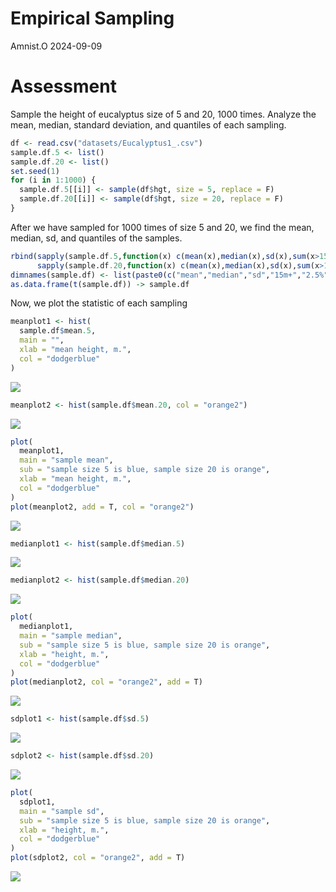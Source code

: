 Empirical Sampling
================
Amnist.O
2024-09-09

# Assessment

Sample the height of eucalyptus size of 5 and 20, 1000 times. Analyze
the mean, median, standard deviation, and quantiles of each sampling.

``` r
df <- read.csv("datasets/Eucalyptus1_.csv")
sample.df.5 <- list()
sample.df.20 <- list()
set.seed(1)
for (i in 1:1000) {
  sample.df.5[[i]] <- sample(df$hgt, size = 5, replace = F)
  sample.df.20[[i]] <- sample(df$hgt, size = 20, replace = F)
}
```

After we have sampled for 1000 times of size 5 and 20, we find the mean,
median, sd, and quantiles of the samples.

``` r
rbind(sapply(sample.df.5,function(x) c(mean(x),median(x),sd(x),sum(x>15)/10,quantile(x,c(.025,.975)))),
      sapply(sample.df.20,function(x) c(mean(x),median(x),sd(x),sum(x>15)/10,quantile(x,c(.025,.975))))) -> sample.df
dimnames(sample.df) <- list(paste0(c("mean","median","sd","15m+","2.5%","97.5%"),rep(c(".5",".20"),each=6)))
as.data.frame(t(sample.df)) -> sample.df
```

Now, we plot the statistic of each sampling

``` r
meanplot1 <- hist(
  sample.df$mean.5,
  main = "",
  xlab = "mean height, m.",
  col = "dodgerblue"
)
```

![](empirical-sampling_files/figure-gfm/sampling%20plot-1.png)<!-- -->

``` r
meanplot2 <- hist(sample.df$mean.20, col = "orange2")
```

![](empirical-sampling_files/figure-gfm/sampling%20plot-2.png)<!-- -->

``` r
plot(
  meanplot1,
  main = "sample mean",
  sub = "sample size 5 is blue, sample size 20 is orange",
  xlab = "mean height, m.",
  col = "dodgerblue"
)
plot(meanplot2, add = T, col = "orange2")
```

![](empirical-sampling_files/figure-gfm/sampling%20plot-3.png)<!-- -->

``` r
medianplot1 <- hist(sample.df$median.5)
```

![](empirical-sampling_files/figure-gfm/sampling%20plot-4.png)<!-- -->

``` r
medianplot2 <- hist(sample.df$median.20)
```

![](empirical-sampling_files/figure-gfm/sampling%20plot-5.png)<!-- -->

``` r
plot(
  medianplot1,
  main = "sample median",
  sub = "sample size 5 is blue, sample size 20 is orange",
  xlab = "height, m.",
  col = "dodgerblue"
)
plot(medianplot2, col = "orange2", add = T)
```

![](empirical-sampling_files/figure-gfm/sampling%20plot-6.png)<!-- -->

``` r
sdplot1 <- hist(sample.df$sd.5)
```

![](empirical-sampling_files/figure-gfm/sampling%20plot-7.png)<!-- -->

``` r
sdplot2 <- hist(sample.df$sd.20)
```

![](empirical-sampling_files/figure-gfm/sampling%20plot-8.png)<!-- -->

``` r
plot(
  sdplot1,
  main = "sample sd",
  sub = "sample size 5 is blue, sample size 20 is orange",
  xlab = "height, m.",
  col = "dodgerblue"
)
plot(sdplot2, col = "orange2", add = T)
```

![](empirical-sampling_files/figure-gfm/sampling%20plot-9.png)<!-- -->
